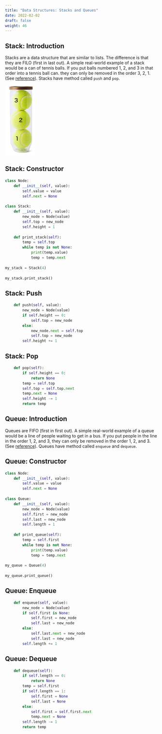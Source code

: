 ```yaml
---
title: "Data Structures: Stacks and Queues"
date: 2022-02-02
draft: false
weight: 46
---
```


## Stack: Introduction

Stacks are a data structure that are similar to lists. The difference is that they are FILO (first in last out). A simple real-world example of a stack would be a can of tennis balls. If you put balls numbered 1, 2, and 3 in that order into a tennis ball can. they can only be removed in the order 3, 2, 1. (See [reference](http://mathcenter.oxford.emory.edu/site/cs171/stacks/)). Stacks have method called `push` and `pop`.

![tennis balls alt](/images/tennis_balls.png)

## Stack: Constructor

```python
class Node:
    def __init__(self, value):
        self.value = value
        self.next = None

class Stack:
    def __init__(self, value):
        new_node = Node(value)
        self.top = new_node
        self.height = 1

    def print_stack(self):
        temp = self.top
        while temp is not None:
            print(temp.value)
            temp = temp.next

my_stack = Stack(4)

my_stack.print_stack()
```

## Stack: Push

```python
    def push(self, value):
        new_node = Node(value)
        if self.height == 0:
            self.top = new_node
        else:
            new_node.next = self.top
            self.top = new_node
        self.height += 1
```

## Stack: Pop

```python
    def pop(self):
        if self.height == 0:
            return None
        temp = self.top
        self.top = self.top.next
        temp.next = None
        self.height -= 1
        return temp
```

## Queue: Introduction

Queues are FIFO (first in first out). A simple real-world example of a queue would be a line of people waiting to get in a bus. If you put people in the line in the order 1, 2, and 3, they can only be removed in the order 1, 2, and 3. (See [reference](http://mathcenter.oxford.emory.edu/site/cs171/queues/)). Queues have method called `enqueue` and `dequeue`.


## Queue: Constructor

```python
class Node:
    def __init__(self, value):
        self.value = value
        self.next = None
        
class Queue:
    def __init__(self, value):
        new_node = Node(value)
        self.first = new_node
        self.last = new_node
        self.length = 1

    def print_queue(self):
        temp = self.first
        while temp is not None:
            print(temp.value)
            temp = temp.next

my_queue = Queue(4)

my_queue.print_queue()
```

## Queue: Enqueue

```python
    def enqueue(self, value):
        new_node = Node(value)
        if self.first is None:
            self.first = new_node
            self.last = new_node
        else:
            self.last.next = new_node
            self.last = new_node
        self.length += 1
```

## Queue: Dequeue

```python
    def dequeue(self):
        if self.length == 0:
            return None
        temp = self.first
        if self.length == 1:
            self.first = None
            self.last = None
        else:
            self.first = self.first.next
            temp.next = None
        self.length -= 1
        return temp
```
